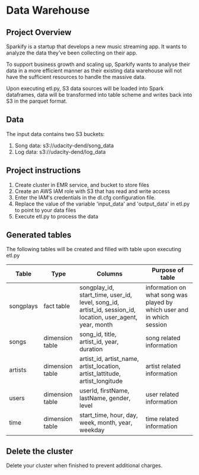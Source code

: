 # Data Warehouse

## Project Overview
Sparkify is a startup that develops a new music streaming app. It wants to analyze the data they've been collecting on their app.  

To support business growth and scaling up, Sparkify wants to analyse their data in a more efficient manner as their existing data warehouse will not have the sufficient resources to handle the massive data.

Upon executing etl.py, S3 data sources will be loaded into Spark dataframes, data will be transformed into table scheme and writes back into S3 in the parquet format.


## Data
The input data contains two S3 buckets:
<ol> 
    <li>Song data: s3://udacity-dend/song_data </li> 
    <li>Log data: s3://udacity-dend/log_data </li> 
</ol>   


## Project instructions
<ol> 
    <li> Create cluster in EMR service, and bucket to store files</li>
    <li> Create an AWS IAM role with S3 that has read and write access </li> 
    <li> Enter the IAM's credentials in the dl.cfg configuration file.</li>
    <li> Replace the value of the variable 'input_data'  and 'output_data' in etl.py to point to your data files</li>
    <li> Execute etl.py to process the data </li> 
        
</ol>

## Generated tables
The following tables will be created and filled with table upon executing etl.py

| Table | Type | Columns | Purpose of table |  
|-------|------|---------|------------------| 
| songplays | fact table | songplay_id, start_time, user_id, level, song_id, artist_id, session_id, location, user_agent, year, month |information on what song was played by which user and in which session| 
| songs | dimension table| song_id, title, artist_id, year, duration | song related information |
| artists | dimension table| artist_id, artist_name, artist_location, artist_lattitude, artist_longitude |  artist related information |
| users | dimension table | userId, firstName, lastName, gender, level | user related information |
| time |  dimension table  | start_time, hour, day, week, month, year, weekday | time related information | 



## Delete the cluster 
Delete your cluster when finished to prevent additional charges.